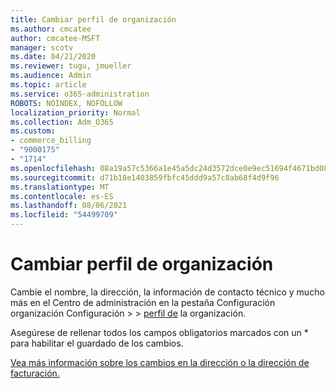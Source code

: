 ```yaml
---
title: Cambiar perfil de organización
ms.author: cmcatee
author: cmcatee-MSFT
manager: scotv
ms.date: 04/21/2020
ms.reviewer: tugu, jmueller
ms.audience: Admin
ms.topic: article
ms.service: o365-administration
ROBOTS: NOINDEX, NOFOLLOW
localization_priority: Normal
ms.collection: Adm_O365
ms.custom:
- commerce_billing
- "9000175"
- "1714"
ms.openlocfilehash: 08a19a57c5366a1e45a5dc24d3572dce0e9ec51694f4671bd0881218f5cd4b89
ms.sourcegitcommit: d71b18e1403859fbfc45ddd9a57c8ab68f4d9f96
ms.translationtype: MT
ms.contentlocale: es-ES
ms.lasthandoff: 08/06/2021
ms.locfileid: "54499709"
---
```

# <a name="change-organization-profile"></a>Cambiar perfil de organización

Cambie el nombre, la dirección, la información de contacto técnico y mucho más en el Centro de administración en la pestaña Configuración organización Configuración  >    >  [perfil de](https://admin.microsoft.com/AdminPortal/Home#/Settings/OrganizationProfile/:/Settings/L1/OrganizationInformation) la organización.

Asegúrese de rellenar todos los campos obligatorios marcados con un * para habilitar el guardado de los cambios.

[Vea más información sobre los cambios en la dirección o la dirección de facturación.](/microsoft-365/admin/manage/change-address-contact-and-more)
